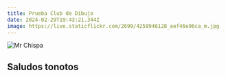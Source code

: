 ```yaml
---
title: Prueba Club de Dibujo
date: 2024-02-29T19:43:21.344Z
image: https://live.staticflickr.com/2699/4258946128_eef46e96ca_m.jpg
---
```

![Mr Chispa](https://encrypted-tbn0.gstatic.com/images?q=tbn:ANd9GcSywO_qNI3DGDgSv1vt8-u4sD_wQWZOMlP9pWRzjn_0UP7KEHs2QS8KEDE&s=10)

## Saludos tonotos
